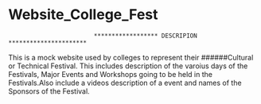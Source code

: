 # Website_College_Fest

                            ****************** DESCRIPION **********************


This is a mock website used by colleges to represent their ######Cultural or Technical Festival. 
This includes description of the varoius days of the Festivals, Major Events and Workshops
going to be held in the Festivals.Also include a videos description of a event and names of 
the Sponsors of the Festival.
